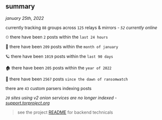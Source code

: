
## summary
_january 25th, 2022_

currently tracking `88` groups across `125` relays & mirrors - _`52` currently online_

⏲ there have been `2` posts within the `last 24 hours`

🦈 there have been `209` posts within the `month of january`

🪐 there have been `1019` posts within the `last 90 days`

🏚 there have been `205` posts within the `year of 2022`

🦕 there have been `2567` posts `since the dawn of ransomwatch`

there are `43` custom parsers indexing posts

_`20` sites using v2 onion services are no longer indexed - [support.torproject.org](https://support.torproject.org/onionservices/v2-deprecation/)_

> see the project [README](https://github.com/thetanz/ransomwatch#ransomwatch--) for backend technicals
